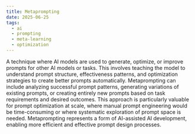 ```yaml
---
title: Metaprompting
date: 2025-06-25
tags:
  - ai
  - prompting
  - meta-learning
  - optimization
---
```


A technique where AI models are used to generate, optimize, or improve prompts for other AI models or tasks. This involves teaching the model to understand prompt structure, effectiveness patterns, and optimization strategies to create better prompts automatically. Metaprompting can include analyzing successful prompt patterns, generating variations of existing prompts, or creating entirely new prompts based on task requirements and desired outcomes. This approach is particularly valuable for prompt optimization at scale, where manual prompt engineering would be time-consuming or where systematic exploration of prompt space is needed. Metaprompting represents a form of AI-assisted AI development, enabling more efficient and effective prompt design processes.
